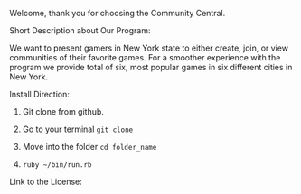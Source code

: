 
Welcome, thank you for choosing the Community Central.


Short Description about Our Program:

  We want to present gamers in New York state to either create, join,
or view communities of their favorite games. For a smoother experience with the program we provide total of six, most popular games in six different cities in New York.


Install Direction:

  1) Git clone from github.

  2) Go to your terminal ```git clone```

  3) Move into the folder ```cd folder_name```

  4) ```ruby ~/bin/run.rb```

Link to the License:
